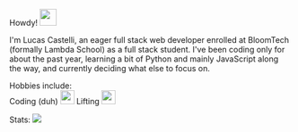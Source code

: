 Howdy! <img width="30px" src="https://emojipedia-us.s3.dualstack.us-west-1.amazonaws.com/thumbs/320/google/313/cowboy-hat-face_1f920.png" /> 

I'm Lucas Castelli, an eager full stack web developer enrolled at BloomTech (formally Lambda School) as a full stack student. I've been coding only for about the past year, learning a bit of Python and mainly JavaScript along the way, and currently deciding what else to focus on.

Hobbies include: </br>
Coding (duh) <img width="25px" src="https://emojipedia-us.s3.dualstack.us-west-1.amazonaws.com/thumbs/320/google/313/man-technologist_1f468-200d-1f4bb.png">
Lifting <img width="25px" src="https://emojipedia-us.s3.dualstack.us-west-1.amazonaws.com/thumbs/320/google/40/weight-lifter_1f3cb.png">

Stats:
<img src="https://github-readme-stats.vercel.app/api?username=LmCastelli">
